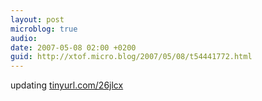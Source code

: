 ```yaml
---
layout: post
microblog: true
audio: 
date: 2007-05-08 02:00 +0200
guid: http://xtof.micro.blog/2007/05/08/t54441772.html
---
```

updating [tinyurl.com/26jlcx](http://tinyurl.com/26jlcx)
